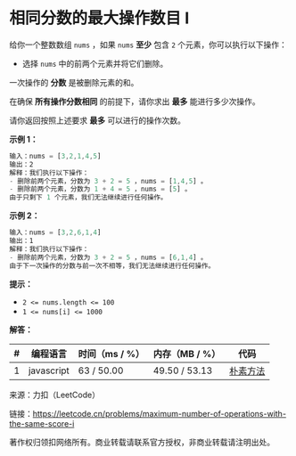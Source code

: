 # 相同分数的最大操作数目 I

给你一个整数数组 `nums` ，如果 `nums` **至少** 包含 `2` 个元素，你可以执行以下操作：

- 选择 `nums` 中的前两个元素并将它们删除。

一次操作的 **分数** 是被删除元素的和。

在确保 **所有操作分数相同** 的前提下，请你求出 **最多** 能进行多少次操作。

请你返回按照上述要求 **最多** 可以进行的操作次数。

**示例 1：**

``` javascript
输入：nums = [3,2,1,4,5]
输出：2
解释：我们执行以下操作：
- 删除前两个元素，分数为 3 + 2 = 5 ，nums = [1,4,5] 。
- 删除前两个元素，分数为 1 + 4 = 5 ，nums = [5] 。
由于只剩下 1 个元素，我们无法继续进行任何操作。
```

**示例 2：**

``` javascript
输入：nums = [3,2,6,1,4]
输出：1
解释：我们执行以下操作：
- 删除前两个元素，分数为 3 + 2 = 5 ，nums = [6,1,4] 。
由于下一次操作的分数与前一次不相等，我们无法继续进行任何操作。
```

**提示：**

- `2 <= nums.length <= 100`
- `1 <= nums[i] <= 1000`

**解答：**

**#**|**编程语言**|**时间（ms / %）**|**内存（MB / %）**|**代码**
--|--|--|--|--
1|javascript|63 / 50.00|49.50 / 53.13|[朴素方法](./javascript/ac_v1.js)

来源：力扣（LeetCode）

链接：https://leetcode.cn/problems/maximum-number-of-operations-with-the-same-score-i

著作权归领扣网络所有。商业转载请联系官方授权，非商业转载请注明出处。
